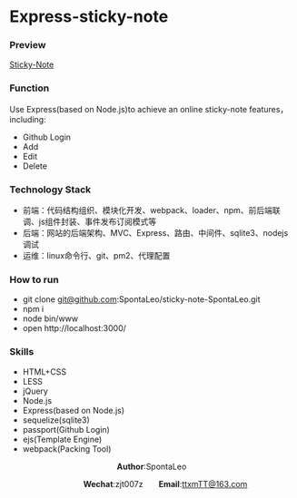 # Express-sticky-note

### Preview

[Sticky-Note]()

### Function

Use Express(based on Node.js)to achieve an online sticky-note features，including:

- Github Login
- Add
- Edit
- Delete

### Technology Stack

- 前端：代码结构组织、模块化开发、webpack、loader、npm、前后端联调、js组件封装、事件发布订阅模式等
- 后端：网站的后端架构、MVC、Express、路由、中间件、sqlite3、nodejs调试
- 运维：linux命令行、git、pm2、代理配置

### How to run

- git clone git@github.com:SpontaLeo/sticky-note-SpontaLeo.git
- npm i
- node bin/www
- open http://localhost:3000/

### Skills

- HTML+CSS
- LESS
- jQuery
- Node.js
- Express(based on Node.js)
- sequelize(sqlite3)
- passport(Github Login)
- ejs(Template Engine)
- webpack(Packing Tool)


                                                     **Author**:SpontaLeo		

                                      **Wechat**:zjt007z       **Email**:ttxmTT@163.com







